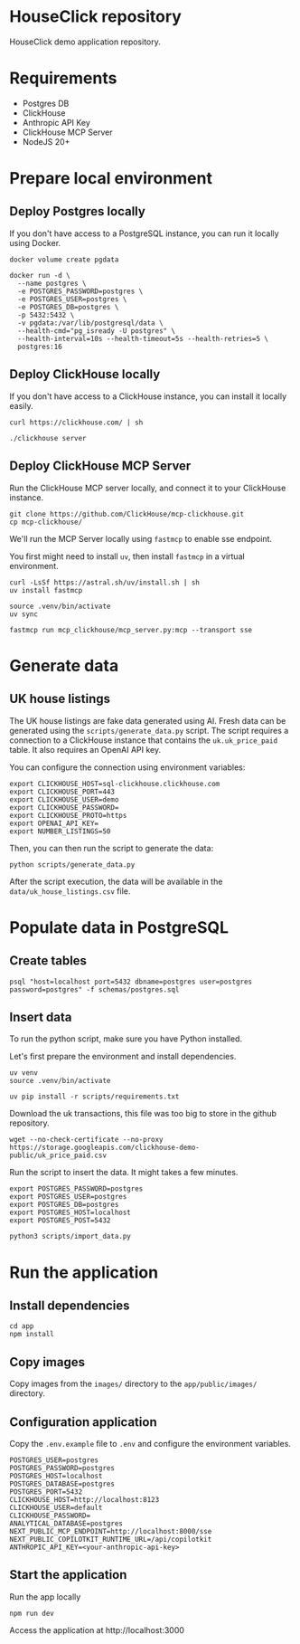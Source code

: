 # HouseClick repository

HouseClick demo application  repository. 

# Requirements

- Postgres DB
- ClickHouse 
- Anthropic API Key 
- ClickHouse MCP Server
- NodeJS 20+

# Prepare local environment 

## Deploy Postgres locally

If you don't have access to a PostgreSQL instance, you can run it locally using Docker. 

```
docker volume create pgdata

docker run -d \
  --name postgres \
  -e POSTGRES_PASSWORD=postgres \
  -e POSTGRES_USER=postgres \
  -e POSTGRES_DB=postgres \
  -p 5432:5432 \
  -v pgdata:/var/lib/postgresql/data \
  --health-cmd="pg_isready -U postgres" \
  --health-interval=10s --health-timeout=5s --health-retries=5 \
  postgres:16
```

## Deploy ClickHouse locally

If you don't have access to a ClickHouse instance, you can install it locally easily. 

```
curl https://clickhouse.com/ | sh

./clickhouse server
```

## Deploy ClickHouse MCP Server

Run the ClickHouse MCP server locally, and connect it to your ClickHouse instance.

```
git clone https://github.com/ClickHouse/mcp-clickhouse.git
cp mcp-clickhouse/
```

We'll run the MCP Server locally using `fastmcp` to enable sse endpoint. 

You first might need to install `uv`, then install `fastmcp` in a virtual environment.

```
curl -LsSf https://astral.sh/uv/install.sh | sh
uv install fastmcp

source .venv/bin/activate
uv sync

fastmcp run mcp_clickhouse/mcp_server.py:mcp --transport sse
```

# Generate data 

## UK house listings 

The UK house listings are fake data generated using AI. Fresh data can be generated using the `scripts/generate_data.py` script. The script requires a connection to a ClickHouse instance that contains the `uk.uk_price_paid` table. It also requires an OpenAI API key. 

You can configure the connection using environment variables: 

```
export CLICKHOUSE_HOST=sql-clickhouse.clickhouse.com
export CLICKHOUSE_PORT=443
export CLICKHOUSE_USER=demo
export CLICKHOUSE_PASSWORD=
export CLICKHOUSE_PROTO=https
export OPENAI_API_KEY=
export NUMBER_LISTINGS=50
```

Then, you can then run the script to generate the data:

```
python scripts/generate_data.py
```

After the script execution, the data will be available in the `data/uk_house_listings.csv` file. 

# Populate data in PostgreSQL

## Create tables

```
psql "host=localhost port=5432 dbname=postgres user=postgres password=postgres" -f schemas/postgres.sql 
```

## Insert data

To run the python script, make sure you have Python installed. 

Let's first prepare the environment and install dependencies. 

```
uv venv
source .venv/bin/activate

uv pip install -r scripts/requirements.txt
```

Download the uk transactions, this file was too big to store in the github repository. 

```
wget --no-check-certificate --no-proxy  https://storage.googleapis.com/clickhouse-demo-public/uk_price_paid.csv
```

Run the script to insert the data. It might takes a few minutes.

```
export POSTGRES_PASSWORD=postgres
export POSTGRES_USER=postgres
export POSTGRES_DB=postgres
export POSTGRES_HOST=localhost
export POSTGRES_POST=5432

python3 scripts/import_data.py
```

# Run the application

## Install dependencies

```
cd app
npm install 
```

## Copy images

Copy images from the `images/` directory to the `app/public/images/` directory.

## Configuration application

Copy the `.env.example` file to `.env` and configure the environment variables.

```
POSTGRES_USER=postgres
POSTGRES_PASSWORD=postgres
POSTGRES_HOST=localhost
POSTGRES_DATABASE=postgres
POSTGRES_PORT=5432
CLICKHOUSE_HOST=http://localhost:8123
CLICKHOUSE_USER=default
CLICKHOUSE_PASSWORD=
ANALYTICAL_DATABASE=postgres
NEXT_PUBLIC_MCP_ENDPOINT=http://localhost:8000/sse
NEXT_PUBLIC_COPILOTKIT_RUNTIME_URL=/api/copilotkit
ANTHROPIC_API_KEY=<your-anthropic-api-key>
```

## Start the application

Run the app locally

```
npm run dev
```

Access the application at http://localhost:3000

